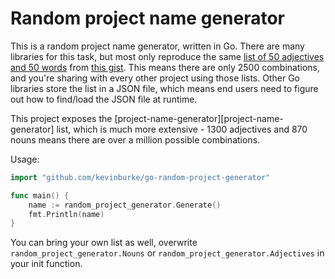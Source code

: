 # Random project name generator

This is a random project name generator, written in Go. There
are many libraries for this task, but most only reproduce the
same [list of 50 adjectives and 50 words][list] from [this
gist](https://gist.github.com/afriggeri/1266756). This means there are only
2500 combinations, and you're sharing with every other project using those
lists. Other Go libraries store the list in a JSON file, which means end users
need to figure out how to find/load the JSON file at runtime.

This project exposes the [project-name-generator][project-name-generator] list,
which is much more extensive - 1300 adjectives and 870 nouns means there are
over a million possible combinations.

Usage:

```go
import "github.com/kevinburke/go-random-project-generator"

func main() {
    name := random_project_generator.Generate()
    fmt.Println(name)
}
```

You can bring your own list as well, overwrite `random_project_generator.Nouns`
or `random_project_generator.Adjectives` in your init function.

[list]: https://github.com/usmanbashir/haikunator/blob/master/lib/haikunator.rb#L31-L53
